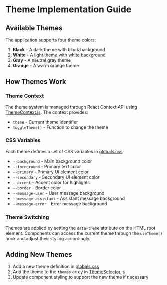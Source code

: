 # Theme Implementation Guide

## Available Themes
The application supports four theme colors:
1. **Black** - A dark theme with black background
2. **White** - A light theme with white background
3. **Gray** - A neutral gray theme
4. **Orange** - A warm orange theme

## How Themes Work

### Theme Context
The theme system is managed through React Context API using [ThemeContext.js](src/app/contexts/ThemeContext.js). The context provides:
- `theme` - Current theme identifier
- `toggleTheme()` - Function to change the theme

### CSS Variables
Each theme defines a set of CSS variables in [globals.css](src/app/globals.css):
- `--background` - Main background color
- `--foreground` - Primary text color
- `--primary` - Primary UI element color
- `--secondary` - Secondary UI element color
- `--accent` - Accent color for highlights
- `--border` - Border color
- `--message-user` - User message background
- `--message-assistant` - Assistant message background
- `--message-error` - Error message background

### Theme Switching
Themes are applied by setting the `data-theme` attribute on the HTML root element. Components can access the current theme through the `useTheme()` hook and adjust their styling accordingly.

## Adding New Themes
1. Add a new theme definition in [globals.css](src/app/globals.css)
2. Add the theme to the `themes` array in [ThemeSelector.js](src/app/components/ThemeSelector.js)
3. Update component styling to support the new theme if necessary